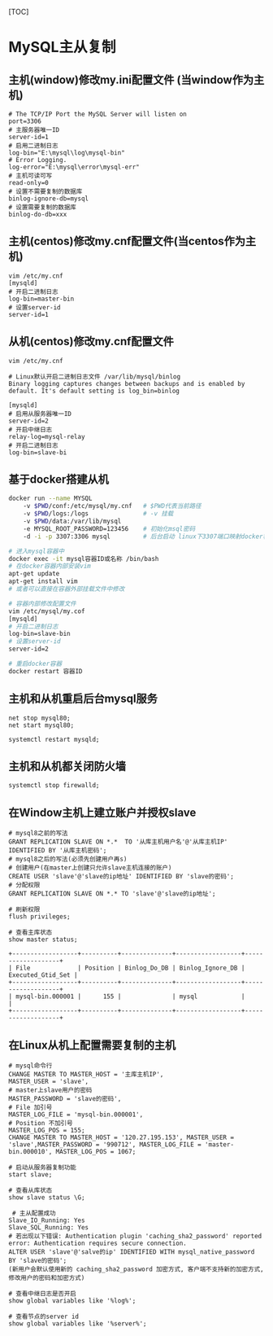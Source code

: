 [TOC]

# MySQL主从复制

## 主机(window)修改my.ini配置文件 (当window作为主机)

```properties
# The TCP/IP Port the MySQL Server will listen on
port=3306
# 主服务器唯一ID
server-id=1
# 启用二进制日志
log-bin="E:\mysql\log\mysql-bin"
# Error Logging.
log-error="E:\mysql\error\mysql-err"
# 主机可读可写
read-only=0
# 设置不需要复制的数据库
binlog-ignore-db=mysql
# 设置需要复制的数据库
binlog-do-db=xxx
```

## 主机(centos)修改my.cnf配置文件(当centos作为主机)

```properties
vim /etc/my.cnf
[mysqld]
# 开启二进制日志
log-bin=master-bin
# 设置server-id
server-id=1 
```

## 从机(centos)修改my.cnf配置文件

```properties
vim /etc/my.cnf
```

```properties
# Linux默认开启二进制日志文件 /var/lib/mysql/binlog
Binary logging captures changes between backups and is enabled by
default. It's default setting is log_bin=binlog
```

```properties
[mysqld]
# 启用从服务器唯一ID
server-id=2
# 开启中继日志
relay-log=mysql-relay
# 开启二进制日志
log-bin=slave-bi
```

## 基于docker搭建从机

```bash
docker run --name MYSQL   
    -v $PWD/conf:/etc/mysql/my.cnf   # $PWD代表当前路径
    -v $PWD/logs:/logs 			     # -v 挂载
    -v $PWD/data:/var/lib/mysql 
    -e MYSQL_ROOT_PASSWORD=123456    # 初始化msql密码
    -d -i -p 3307:3306 mysql         # 后台启动 linux下3307端口映射docker容器中mysql默认的3306端口
```

```bash
# 进入mysql容器中
docker exec -it mysql容器ID或名称 /bin/bash   
# 在docker容器内部安装vim
apt-get update
apt-get install vim
# 或者可以直接在容器外部挂载文件中修改
```

```bash
# 容器内部修改配置文件
vim /etc/mysql/my.cof
[mysqld]
# 开启二进制日志
log-bin=slave-bin
# 设置server-id
server-id=2
```

```bash
# 重启docker容器
docker restart 容器ID
```

## 主机和从机重启后台mysql服务

```properties
net stop mysql80;
net start mysql80;
```

```properties
systemctl restart mysqld;
```

## 主机和从机都关闭防火墙

```properties
systemctl stop firewalld;
```

## 在Window主机上建立账户并授权slave

```mysql
# mysql8之前的写法
GRANT REPLICATION SLAVE ON *.*  TO '从库主机用户名'@'从库主机IP' IDENTIFIED BY '从库主机密码';
# mysql8之后的写法(必须先创建用户再s)
# 创建用户(在master上创建只允许slave主机连接的账户)
CREATE USER 'slave'@'slave的ip地址' IDENTIFIED BY 'slave的密码';
# 分配权限
GRANT REPLICATION SLAVE ON *.* TO 'slave'@'slave的ip地址';
```

```mysql
# 刷新权限
flush privileges;
```

```mysql
# 查看主库状态
show master status;
```

```properties
+------------------+----------+--------------+------------------+-------------------+
| File             | Position | Binlog_Do_DB | Binlog_Ignore_DB | Executed_Gtid_Set |
+------------------+----------+--------------+------------------+-------------------+
| mysql-bin.000001 |      155 |              | mysql            |                   |
+------------------+----------+--------------+------------------+-------------------+
```

## 在Linux从机上配置需要复制的主机

```mysql
# mysql命令行
CHANGE MASTER TO MASTER_HOST = '主库主机IP',
MASTER_USER = 'slave',
# master上slave用户的密码
MASTER_PASSWORD = 'slave的密码',
# File 加引号
MASTER_LOG_FILE = 'mysql-bin.000001',
# Position 不加引号
MASTER_LOG_POS = 155;
CHANGE MASTER TO MASTER_HOST = '120.27.195.153', MASTER_USER = 'slave',MASTER_PASSWORD = '990712', MASTER_LOG_FILE = 'master-bin.000010', MASTER_LOG_POS = 1067;
```

```mysql
# 启动从服务器复制功能
start slave;
```

```mysql
# 查看从库状态
show slave status \G;
```

```properties
 # 主从配置成功
Slave_IO_Running: Yes
Slave_SQL_Running: Yes
# 若出现以下错误: Authentication plugin 'caching_sha2_password' reported error: Authentication requires secure connection.
ALTER USER 'slave'@'salve的ip' IDENTIFIED WITH mysql_native_password BY 'slave的密码';
(新用户会默认使用新的 caching_sha2_password 加密方式, 客户端不支持新的加密方式, 修改用户的密码和加密方式)
```

```mysql
# 查看中继日志是否开启
show global variables like '%log%';
```

```mysql
# 查看节点的server id
show global variables like '%server%';
```





